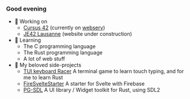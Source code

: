 ### Good evening

- 🔭 Working on
  - [Cursus 42](https://github.com/QJungo-42Cursus) (currently on [webserv](https://github.com/QJungo-42Cursus/webserv))
  - [JE42 Lausanne](https://junior-42lausanne.github.io/) (website under construction)
  <!-- - [DynamicUI](https://github.com/DynamicUI) -->
- 🌱 Learning
  - The C programming language
  - The Rust programming language
  - A lot of web stuff
- 👾 My beloved side-projects
  - [TUI keyboard Racer](https://github.com/JungoQuentin/TUI_KeyboardRacer) A terminal game to learn touch typing, and for me to learn Rust
  - [FireSvelteStarter](https://github.com/JungoQuentin/FireSvelteStarter) A starter for Svelte with Firebase
  - [PG-SDL](https://github.com/BendayLang/pg_sdl) A UI library / Widget toolkit for Rust, using SDL2

